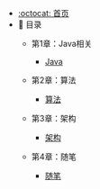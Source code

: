 - [:octocat: 首页](/README)
- :memo: 目录
   - 第1章：Java相关
   
       - [Java](/md/java/test.md)
       
   
   - 第2章：算法
   
       - [算法](/md/algorithm/test.md)
       
   - 第3章：架构
   
       - [架构](/md/structure/test.md)
      
   
   - 第4章：随笔
       
       - [随笔](/md/essay/test.md)
       
